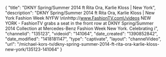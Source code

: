 {
    "title": "DKNY Spring\/Summer 2014 ft Rita Ora, Karlie Kloss | New York",
    "description": "DKNY Spring\/Summer 2014 ft Rita Ora, Karlie Kloss | New York Fashion Week NYFW \n\nhttp:\/\/www.FashionTV.com\/videos NEW YORK - FashionTV grabs a seat in the front row at DKNY Spring\/Summer 2014 Collection at Mercedes-Benz Fashion Week New York. Celebrating i",
    "channelid": "135123",
    "videoid": "141064",
    "date_created": "1390852842",
    "date_modified": "1418181147",
    "type": "captivate",
    "layout": "channelVideo",
    "url": "\/michael-kors-tv\/dkny-spring-summer-2014-ft-rita-ora-karlie-kloss-new-york\/135123-141064"
}